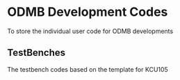 # ODMB Development Codes

To store the individual user code for ODMB developments

## TestBenches

The testbench codes based on the template for KCU105
